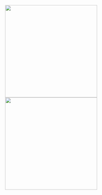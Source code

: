 <!--<div align=>
   <h2><strong>Hi, i'm Ruben <img src="https://media.giphy.com/media/hvRJCLFzcasrR4ia7z/giphy.gif" width="30" ></strong></h2>
   <p>Coding since 2018</p>
</div>

[![React](https://img.shields.io/badge/-react-blue?style=for-the-badge&logoColor=black&logo=react&color=61DAFB)](https://github.com/juanpeter?tab=repositories&q=react&type=&language=)
[![NodeJS](https://img.shields.io/badge/-node.js-green?style=for-the-badge&logoColor=white&logo=node.js&color=339933)]()

<p align=""> <img src="https://komarev.com/ghpvc/?username=RubenFontes&color=blue" alt="Profile views" /> </p>

<p align="">
<img width="334px" src="https://github-readme-stats.vercel.app/api/top-langs/?username=RubenFontes&layout=compact&theme=github_dark"/>
</p>
-->


<!--<div align="left" width="100%">
   <a href="https://github.com/RubenFontes"><img width="610px" src="http://github-profile-summary-cards.vercel.app/api/cards/profile-details?username=RubenFontes&theme=github_dark"/></a>
</div>-->

<div align="left" width="100%"> 
   <a href="https://github.com/RubenFontes"><img width="300px" src="http://github-profile-summary-cards.vercel.app/api/cards/stats?username=RubenFontes&theme=github_dark"/></a>
   <a href="https://github.com/RubenFontes"><img width="300px" src="http://github-profile-summary-cards.vercel.app/api/cards/most-commit-language?username=RubenFontes&theme=github_dark"/></a>
</div>


